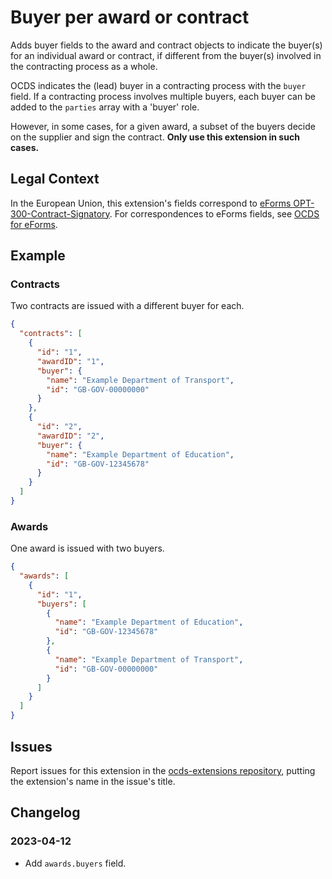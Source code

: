 # Buyer per award or contract

Adds buyer fields to the award and contract objects to indicate the buyer(s) for an individual award or contract, if different from the buyer(s) involved in the contracting process as a whole.

OCDS indicates the (lead) buyer in a contracting process with the `buyer` field. If a contracting process involves multiple buyers, each buyer can be added to the `parties` array with a 'buyer' role.

However, in some cases, for a given award, a subset of the buyers decide on the supplier and sign the contract. **Only use this extension in such cases.**

## Legal Context

In the European Union, this extension's fields correspond to [eForms OPT-300-Contract-Signatory](https://docs.ted.europa.eu/eforms/latest/reference/business-terms/). For correspondences to eForms fields, see [OCDS for eForms](https://standard.open-contracting.org/profiles/eforms/latest/en/).

## Example

### Contracts

Two contracts are issued with a different buyer for each.

```json
{
  "contracts": [
    {
      "id": "1",
      "awardID": "1",
      "buyer": {
        "name": "Example Department of Transport",
        "id": "GB-GOV-00000000"
      }
    },
    {
      "id": "2",
      "awardID": "2",
      "buyer": {
        "name": "Example Department of Education",
        "id": "GB-GOV-12345678"
      }
    }
  ]
}
```

### Awards

One award is issued with two buyers.

```json
{
  "awards": [
    {
      "id": "1",
      "buyers": [
        {
          "name": "Example Department of Education",
          "id": "GB-GOV-12345678"
        },
        {
          "name": "Example Department of Transport",
          "id": "GB-GOV-00000000"
        }
      ]
    }
  ]
}
```

## Issues

Report issues for this extension in the [ocds-extensions repository](https://github.com/open-contracting/ocds-extensions/issues), putting the extension's name in the issue's title.

## Changelog

### 2023-04-12

* Add `awards.buyers` field.

